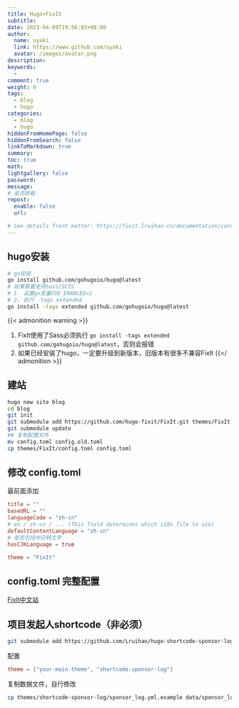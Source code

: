```yaml
---
title: Hugo+FixIt
subtitle:
date: 2023-04-09T19:56:03+08:00
author:
  name: uyaki
  link: https://www.github.com/uyaki
  avatar: /images/avatar.png
description: 
keywords:
  - 
comment: true
weight: 0
tags:
  - blog
  - hugo
categories:
  - blog
  - hugo
hiddenFromHomePage: false
hiddenFromSearch: false
linkToMarkdown: true
summary:
toc: true
math: 
lightgallery: false
password:
message:
# 是否转载
repost:
  enable: false
  url:

# See details front matter: https://fixit.lruihao.cn/documentation/content-management/introduction/#front-matter
---
```


<!--more-->

## hugo安装

```bash
# go安装
go install github.com/gohugoio/hugo@latest
# 如果需要支持Sass/SCSS 
# 1. 设置go变量CGO_ENABLED=1
# 2. 执行 -tags extended 
go install -tags extended github.com/gohugoio/hugo@latest
```
{{< admonition warning >}}

1. FixIt使用了Sass必须执行 `go install -tags extended github.com/gohugoio/hugo@latest`，否则会报错
2. 如果已经安装了hugo，一定要升级到新版本，旧版本有很多不兼容FixIt
{{</ admonition >}}

## 建站

```bash
hugo new site blog
cd blog
git init 
git submodule add https://github.com/hugo-fixit/FixIt.git themes/FixIt
git submodule update
## 复制配置文件
mv config.toml config.old.toml
cp themes/FixIt/config.toml config.toml
```

## 修改 config.toml

最前面添加
```toml
title = ""
baseURL = ""
languageCode = "zh-cn"
# en / zh-cn / ... (This field determines which i18n file to use)
defaultContentLanguage = "zh-cn" 
# 是否包括中日韩文字
hasCJKLanguage = true

theme = "FixIt"
```

## config.toml 完整配置

[FixIt中文站](https://fixit.lruihao.cn/zh-cn/documentation/basics/)

## 项目发起人shortcode（非必须）

```bash
git submodule add https://github.com/Lruihao/hugo-shortcode-sponsor-log.git themes/shortcode-sponsor-log
```

配置
```toml
theme = ["your-main-theme", "shortcode-sponsor-log"]
```

复制数据文件，自行修改
```bash
cp themes/shortcode-sponsor-log/sponsor_log.yml.example data/sponsor_log.yml
```